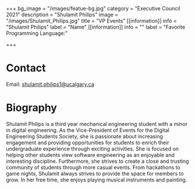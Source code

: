 +++
bg_image = "/images/featue-bg.jpg"
category = "Executive Council 2021"
description = "Shulamit Philips"
image = "/images/Shulamit_Philips.jpg"
title = "VP Events"
[[information]]
info = "Shulamit Philips"
label = "Name"
[[information]]
info = ""
label = "Favorite Programming Language:"

+++
# Contact

Email: shulamit.philips1@ucalgary.ca

# Biography

Shulamit Philips is a third year mechanical engineering student with a minor in digital engineering. As the Vice-President of Events for the Digital Engineering Students Society, she is passionate about increasing engagement and providing opportunities for students to enrich their undergraduate experience through exciting activities. She is focused on helping other students view software engineering as an enjoyable and interesting discipline. Furthermore, she strives to create a close and trusting community of students through more casual events. From hackathons to game nights, Shulamit always strives to provide the space for members to grow. In her free time, she enjoys playing musical instruments and painting.